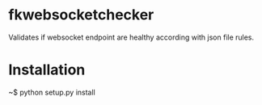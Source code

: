 # fkwebsocketchecker
Validates if websocket endpoint are healthy according with json file rules.

# Installation

~$ python setup.py install
